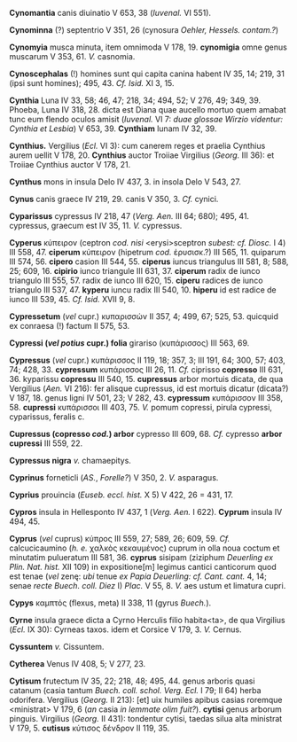 **Cynomantia** canis diuinatio V 653, 38 (*Iuvenal.* VI 551).

**Cynominna** (?) septentrio V 351, 26 (cynosura *Oehler, Hessels.
contam.?*)

**Cynomyia** musca minuta, item omnimoda V 178, 19. **cynomigia** omne
ge­nus muscarum V 353, 61. *V.* casnomia.

**Cynoscephalas** (!) homines sunt qui capita canina habent IV 35, 14;
219, 31 (ipsi sunt homines); 495, 43. *Cf. Isid.* XI 3, 15.

**Cynthia** Luna IV 33, 58; 46, 47; 218, 34; 494, 52; V 276, 49; 349,
39. Phoeba, Luna IV 318, 28. dicta est Diana quae aucello mortuo quem
amabat tunc eum flendo oculos amisit (*Iuvenal.* VI 7: *duae glossae
Wirzio videntur: Cynthia et Lesbia*) V 653, 39. **Cynthiam** lunam IV
32, 39.

**Cynthius.** Vergilius (*Ecl.* VI 3): cum canerem reges et praelia
Cynthius aurem uellit V 178, 20. **Cynthius** auctor Troiiae Virgilius
(*Georg.* III 36): et Troiiae Cynthius auctor V 178, 21.

**Cynthus** mons in insula Delo IV 437, 3. in insola Delo V 543, 27.

**Cynus** canis graece IV 219, 29. canis V 350, 3. *Cf.* cynici.

**Cyparissus** cypressus IV 218, 47 (*Verg. Aen.* III 64; 680); 495,
41. cypressus, graecum est IV 35, 11. *V.* cypressus.

**Cyperus** κύπειρον (ceptron *cod. nisi* \<erysi\>sceptron *subest: cf.
Diosc.* I 4) III 558, 47. **ciperum** κύπειρον (hipetrum *cod.*
ἐρυσισκ.?) III 565, 11. quiparum III 574, 56. **cipero** casion III 544,
55. **ciperus** iuncus triangulus III 581, 8; 588, 25; 609, 16.
**cipirio** iunco triangule III 631, 37. **ciperum** radix de iunco
triangulo III 555, 57. radix de iunco III 620, 15. **ciperu** radices de
iunco triangulo III 537, 47. **kyperu** iuncu radix III 540, 10.
**hiperu** id est radice de iunco III 539, 45. *Cf. Isid.* XVII 9, 8.

**Cypressetum** (*vel* cupr.) κυπαρισσών II 357, 4; 499, 67; 525, 53.
quicquid ex conraesa (!) factum II 575, 53.

**Cypressi (*vel potius* cupr.) folia** girariso (κυπάρισσος) III
563, 69.

**Cypressus** (*vel* cupr.) κυπάρισσος II 119, 18; 357, 3; III 191, 64;
300, 57; 403, 74; 428, 33. **cypressum** κυπάρισσος III 26, 11. *Cf.*
ciprisso **copresso** III 631, 36. kyparissu **copressu** III 540, 15.
**cupressus** arbor mortuis dicata, de qua Vergilius (*Aen.* VI 216):
fer alisque cupressus, id est mortuis dicatur (dicata?) V 187, 18. genus
ligni IV 501, 23; V 282, 43. **cypressum** κυπάρισσον III 358, 58.
**cupressi** κυπάρισσοι III 403, 75. *V.* pomum copressi, pirula
cypressi, cyparissus, feralis c.

**Cupressus (copresso *cod.*) arbor** cypresso III 609, 68. *Cf.*
cypresso **arbor cupressi** III 559, 22.

**Cypressus nigra** *v.* chamaepitys.

**Cyprinus** forneticli (*AS.*, *Forelle?*) V 350, 2. *V.* asparagus.

**Cyprius** prouincia (*Euseb. eccl. hist.* X 5) V 422, 26 = 431, 17.

**Cypros** insula in Hellesponto IV 437, 1 (*Verg. Aen.* I 622).
**Cyprum** insula IV 494, 45.

**Cyprus** (*vel* cuprus) κύπρος III 559, 27; 589, 26; 609, 59. *Cf.*
calcucicaumino (*h. e.* χαλκὸς κεκαυμένος) cuprum in olla noua coctum et
minutatim pulueratum III 581, 36. **cyprus** sisipam (ziziphum
*Deuerling ex Plin. Nat. hist.* XII 109) in expositione[m] legimus
cantici canticorum quod est tenae (*vel* zenę: *ubi* tenue *ex Papia
Deuerling: cf. Cant. cant.* 4, 14; senae *recte Buech. coll. Diez* I)
*Plac.* V 55, 8. *V.* aes ustum et limatura cupri.

**Cypys** καμπτός (flexus, meta) II 338, 11 (gyrus *Buech.*).

**Cyrne** insula graece dicta a Cyrno Herculis filio habita\<ta\>, de
qua Virgilius (*Ecl.* IX 30): Cyrneas taxos. idem et Corsice V 179, 3.
*V.* Cernus.

**Cyssuntem** *v.* Cissuntem.

**Cytherea** Venus IV 408, 5; V 277, 23.

**Cytisum** frutectum IV 35, 22; 218, 48; 495, 44. genus arboris quasi
catanum (casia tantum *Buech. coll. schol. Verg. Ecl.* I 79; II 64)
herba odorifera. Vergilius (*Georg.* II 213): [et] uix humiles apibus
casias roremque \<ministrat\> V 179, 6 (*an* casia *in lemmate olim
fuit?*). **cytisi** genus arborum pinguis. Virgilius (*Ge­org.* II 431):
tondentur cytisi, taedas silua alta ministrat V 179, 5. **cutisus**
κύτισος δένδρον II 119, 35.

